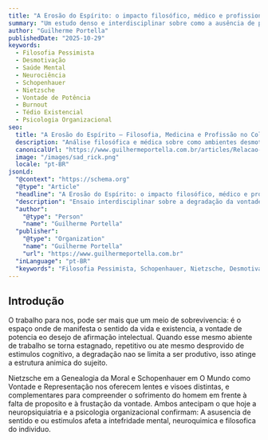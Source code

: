 ```yaml
---
title: "A Erosão do Espírito: o impacto filosófico, médico e profissional de um ambiente desmotivador"
summary: "Um estudo denso e interdisciplinar sobre como a ausência de propósito e estímulo em ambientes de trabalho leva à degeneração da vontade, à decadência espiritual e à deterioração neurofisiológica — sob as lentes de Schopenhauer, Nietzsche e da neurociência moderna."
author: "Guilherme Portella"
publishedDate: "2025-10-29"
keywords:
  - Filosofia Pessimista
  - Desmotivação
  - Saúde Mental
  - Neurociência
  - Schopenhauer
  - Nietzsche
  - Vontade de Potência
  - Burnout
  - Tédio Existencial
  - Psicologia Organizacional
seo:
  title: "A Erosão do Espírito — Filosofia, Medicina e Profissão no Colapso da Motivação"
  description: "Análise filosófica e médica sobre como ambientes desmotivadores corroem a vontade, a potência criativa e a saúde mental. Um ensaio inspirado em Schopenhauer, Nietzsche e na neurociência contemporânea."
  canonicalUrl: "https://www.guilhermeportella.com.br/articles/Relacao-filosofica_ambiente_trabalho_medicina"
  image: "/images/sad_rick.png"
  locale: "pt-BR"
jsonLd:
  "@context": "https://schema.org"
  "@type": "Article"
  "headline": "A Erosão do Espírito: o impacto filosófico, médico e profissional de um ambiente desmotivador"
  "description": "Ensaio interdisciplinar sobre a degradação da vontade e da saúde mental em contextos profissionais desmotivadores, à luz de Schopenhauer, Nietzsche e da neurociência moderna."
  "author":
    "@type": "Person"
    "name": "Guilherme Portella"
  "publisher":
    "@type": "Organization"
    "name": "Guilherme Portella"
    "url": "https://www.guilhermeportella.com.br"
  "inLanguage": "pt-BR"
  "keywords": "Filosofia Pessimista, Schopenhauer, Nietzsche, Desmotivação, Neurociência, Burnout, Tédio Existencial"
---
```


## Introdução

O trabalho para nos, pode ser mais que um meio de sobrevivencia: é o espaço onde de manifesta o sentido da vida e existencia, a vontade de potencia eo desejo de afirmação intelectual.
Quando esse mesmo abiente de trabalho se torna estagnado, repetitivo ou ate mesmo desprovido de estimulos cognitivo, a degradação nao se limita a ser produtivo, isso atinge a estrutura animica do sujeito.

Nietzsche em a Genealogia da Moral e Schopenhauer em O Mundo como Vontade e Representação nos oferecem lentes e visoes distintas, e complementares para compreender o sofrimento do homem em frente à falta de proposito e à frustação da vontade.
Ambos antecipam o que hoje a neuropsiquiatria e a psicologia organizacional confirmam: A asusencia de sentido e ou estimulos afeta a intefridade mental, neuroquimica e filosofica do individuo. 